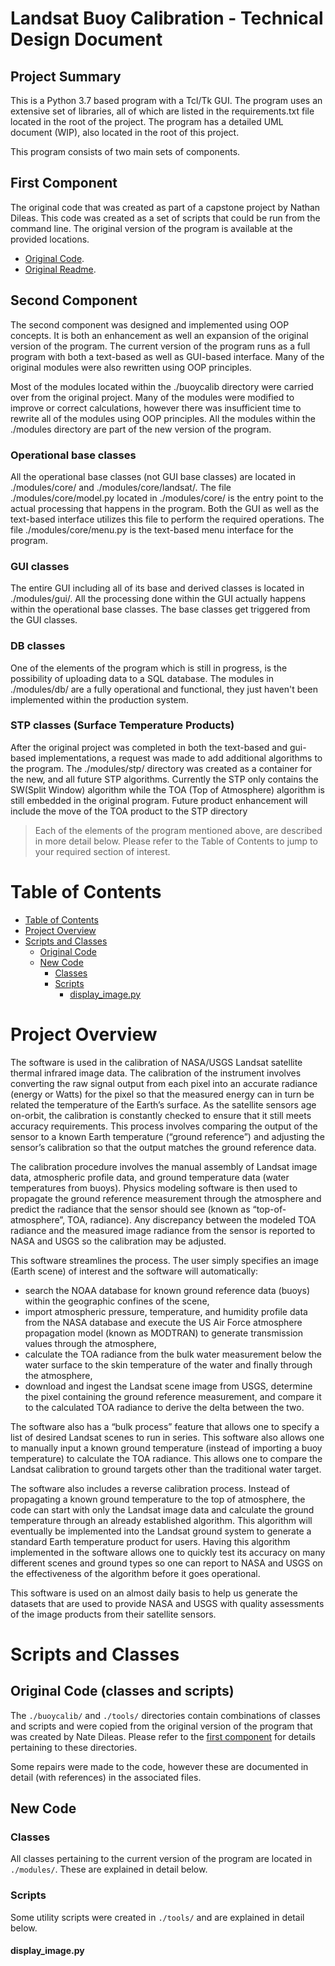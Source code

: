 # Landsat Buoy Calibration - Technical Design Document
## Project Summary
This is a Python 3.7 based program with a Tcl/Tk GUI.  The program uses an extensive set of libraries, all of which are listed in the requirements.txt file located in the root of the project.  The program has a detailed UML document (WIP), also located in the root of this project.

This program consists of two main sets of components.

## First Component
The original code that was created as part of a capstone project by Nathan Dileas.  This code was created as a set of scripts that could be run from the command line.  The original version of the program is available at the provided locations.

* [Original Code](https://github.com/natedileas/Landsat-Buoy-Calibration).
* [Original Readme](https://github.com/natedileas/Landsat-Buoy-Calibration/blob/master/README.md).

## Second Component
The second component was designed and implemented using OOP concepts.  It is both an enhancement as well an expansion of the original version of the program.  The current version of the program runs as a full program with both a text-based as well as GUI-based interface.  Many of the original modules were also rewritten using OOP principles.

Most of the modules located within the ./buoycalib directory were carried over from the original project.  Many of the modules were modified to improve or correct calculations, however there was insufficient time to rewrite all of the modules using OOP principles.  All the modules within the ./modules directory are part of the new version of the program.

### Operational base classes
All the operational base classes (not GUI base classes) are located in ./modules/core/ and ./modules/core/landsat/.  The file ./modules/core/model.py located in ./modules/core/ is the entry point to the actual processing that happens in the program.  Both the GUI as well as the text-based interface utilizes this file to perform the required operations.  The file ./modules/core/menu.py is the text-based menu interface for the program.

### GUI classes
The entire GUI including all of its base and derived classes is located in ./modules/gui/.  All the processing done within the GUI actually happens within the operational base classes.  The base classes get triggered from the GUI classes.

### DB classes
One of the elements of the program which is still in progress, is the possibility of uploading data to a SQL database.  The modules in ./modules/db/ are a fully operational and functional, they just haven't been implemented within the production system.

### STP classes (Surface Temperature Products)
After the original project was completed in both the text-based and gui-based implementations, a request was made to add additional algorithms to the program.  The ./modules/stp/ directory was created as a container for the new, and all future STP algorithms.  Currently the STP only contains the SW(Split Window) algorithm while the TOA (Top of Atmosphere) algorithm is still embedded in the original program.  Future product enhancement will include the move of the TOA product to the STP directory

> Each of the elements of the program mentioned above, are described in more detail below.  Please refer to the Table of Contents to jump to your required section of interest.

# Table of Contents

<!--ts-->
* [Table of Contents](#table-of-contents)
* [Project Overview](#project-overview)
* [Scripts and Classes](#scripts-and-classes)
  * [Original Code](#original-code-(classes-and-scripts))
  * [New Code](#new-code)
    * [Classes](#classes)
    * [Scripts](#scripts)
      * [display_image.py](#display_image.py)
<!--te-->

# Project Overview
The software is used in the calibration of NASA/USGS Landsat satellite thermal infrared image data.  The calibration of the instrument involves converting the raw signal output from each pixel into an accurate radiance (energy or Watts) for the pixel so that the measured energy can in turn be related the temperature of the Earth’s surface.  As the satellite sensors age on-orbit, the calibration is constantly checked to ensure that it still meets accuracy requirements.  This process involves comparing the output of the sensor to a known Earth temperature (“ground reference”) and adjusting the sensor’s calibration so that the output matches the ground reference data.

The calibration procedure involves the manual assembly of Landsat image data, atmospheric profile data, and ground temperature data (water temperatures from buoys).  Physics modeling software is then used to propagate the ground reference measurement through the atmosphere and predict the radiance that the sensor should see (known as “top-of-atmosphere”, TOA, radiance).  Any discrepancy between the modeled TOA radiance and the measured image radiance from the sensor is reported to NASA and USGS so the calibration may be adjusted.

This software streamlines the process.  The user simply specifies an image (Earth scene) of interest and the software will automatically:

- search the NOAA database for known ground reference data (buoys) within the geographic confines of the scene,
- import atmospheric pressure, temperature, and humidity profile data from the NASA database and execute the US Air Force atmosphere propagation model (known as MODTRAN) to generate transmission values through the atmosphere,
- calculate the TOA radiance from the bulk water measurement below the water surface to the skin temperature of the water and finally through the atmosphere,
- download and ingest the Landsat scene image from USGS, determine the pixel containing the ground reference measurement, and compare it to the calculated TOA radiance to derive the delta between the two.

The software also has a “bulk process” feature that allows one to specify a list of desired Landsat scenes to run in series.  This software also allows one to manually input a known ground temperature (instead of importing a buoy temperature) to calculate the TOA radiance.  This allows one to compare the Landsat calibration to ground targets other than the traditional water target.

The software also includes a reverse calibration process.  Instead of propagating a known ground temperature to the top of atmosphere, the code can start with only the Landsat image data and calculate the ground temperature through an already established algorithm.  This algorithm will eventually be implemented into the Landsat ground system to generate a standard Earth temperature product for users.  Having this algorithm implemented in the software allows one to quickly test its accuracy on many different scenes and ground types so one can report to NASA and USGS on the effectiveness of the algorithm before it goes operational.

This software is used on an almost daily basis to help us generate the datasets that are used to provide NASA and USGS with quality assessments of the image products from their satellite sensors.

# Scripts and Classes
## Original Code (classes and scripts)
The `./buoycalib/` and `./tools/` directories contain combinations of classes and scripts and were copied from the original version of the program that was created by Nate Dileas.  Please refer to the [first component](#first-component) for details pertaining to these directories.

Some repairs were made to the code, however these are documented in detail (with references) in the associated files.

## New Code
### Classes
All classes pertaining to the current version of the program are located in `./modules/`.  These are explained in detail below.



### Scripts
Some utility scripts were created in `./tools/` and are explained in detail below.

#### display_image.py

